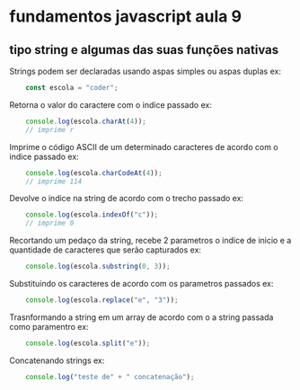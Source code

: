 # fundamentos javascript aula 9
## tipo string e algumas das suas funções nativas

Strings podem ser declaradas usando aspas simples ou aspas duplas
ex: 
```javascript
    const escola = "coder";
``` 

Retorna o valor do caractere com o indice passado
ex:
```javascript
    console.log(escola.charAt(4));
    // imprime r
```

Imprime o código ASCII de um determinado caracteres de acordo com o indice passado
ex:
```javascript
    console.log(escola.charCodeAt(4));
    // imprime 114
```
Devolve o indice na string de acordo com o trecho passado
ex:
```javascript
    console.log(escola.indexOf("c"));
    // imprime 0
```

Recortando um pedaço da string, recebe 2 parametros o indice de inicio e a quantidade de caracteres que serão capturados
ex:
```javascript
    console.log(escola.substring(0, 3));
```

Substituindo os caracteres de acordo com os parametros passados
ex:
```javascript
    console.log(escola.replace("e", "3"));
```

Trasnformando a string em um array de acordo com o a string passada como paramentro
ex:
```javascript
    console.log(escola.split("e"));
```

Concatenando strings
ex: 
```javascript
    console.log("teste de" + " concatenação");
```